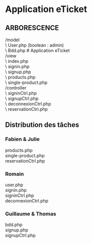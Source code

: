 # Application eTicket

## ARBORESCENCE

/model </br>
\  User.php (boolean : admin) </br>
\  Bdd.php # Application eTicket </br>
/view </br>
\  index.php </br>
\  signin.php </br>
\  signup.php </br>
\  products.php </br>
\  single-product.php </br>
/controller </br>
\  signinCtrl.php </br>
\  signupCtrl.php </br>
\  deconnexionCtrl.php </br>
\  reservationCtrl.php </br>

## Distribution des tâches 

### Fabien & Julie
products.php </br>
single-product.php </br>
reservationCtrl.php </br>

### Romain
user.php </br>
signin.php </br>
signinCtrl.php </br>
deconnexionCtrl.php </br>

### Guillaume & Thomas
bdd.php </br>
signup.php </br>
signupCtrl.php </br>
